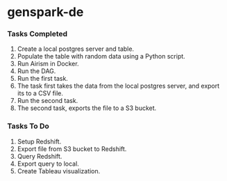 # genspark-de

### Tasks Completed
1. Create a local postgres server and table.
2. Populate the table with random data using a Python script.
3. Run Airism in Docker.
4. Run the DAG.
5. Run the first task.
6. The task first takes the data from the local postgres server, and export its to a CSV file.
7. Run the second task.
8. The second task, exports the file to a S3 bucket.


### Tasks To Do
1. Setup Redshift.
2. Export file from S3 bucket to Redshift.
3. Query Redshift.
4. Export query to local.
5. Create Tableau visualization.
